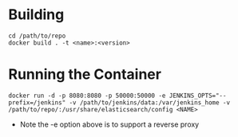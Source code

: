 # Building
```
cd /path/to/repo
docker build . -t <name>:<version>
```

# Running the Container
```
docker run -d -p 8080:8080 -p 50000:50000 -e JENKINS_OPTS="--prefix=/jenkins" -v /path/to/jenkins/data:/var/jenkins_home -v /path/to/repo/:/usr/share/elasticsearch/config <NAME>
```
* Note the -e option above is to support a reverse proxy
